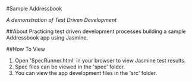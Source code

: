 #Sample Addressbook

_A demonstration of Test Driven Development_

##About
Practicing test driven development processes building a sample Addressbook app using Jasmine.


##How To View
1. Open 'SpecRunner.html' in your browser to view Jasmine test results.
2. Spec files can be viewed in the 'spec' folder.
3. You can view the app development files in the 'src' folder.